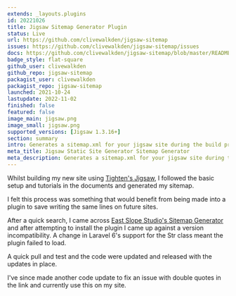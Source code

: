 ```yaml
---
extends: _layouts.plugins
id: 20221026
title: Jigsaw Sitemap Generator Plugin
status: Live
url: https://github.com/clivewalkden/jigsaw-sitemap
issues: https://github.com/clivewalkden/jigsaw-sitemap/issues
docs: https://github.com/clivewalkden/jigsaw-sitemap/blob/master/README.md
badge_style: flat-square
github_user: clivewalkden
github_repo: jigsaw-sitemap
packagist_user: clivewalkden
packagist_repo: jigsaw-sitemap
launched: 2021-10-24
lastupdate: 2022-11-02
finished: false
featured: false
image_main: jigsaw.png
image_small: jigsaw.png
supported_versions: [Jigsaw 1.3.16+]
section: summary
intro: Generates a sitemap.xml for your jigsaw site during the build process.
meta_title: Jigsaw Static Site Generator Sitemap Generator
meta_description: Generates a sitemap.xml for your jigsaw site during the build process.
---
```


Whilst building my new site using [Tighten's Jigsaw](https://jigsaw.tighten.com/), I followed the basic setup and tutorials in the documents and generated my sitemap.

I felt this process was something that would benefit from being made into a plugin to save writing the same lines on future sites.

After a quick search, I came across [East Slope Studio's Sitemap Generator](https://github.com/eastslopestudio/jigsaw-sitemap) and after attempting to install the plugin I came up against a version incompatibility. A change in Laravel 6's support for the Str class meant the plugin failed to load.

A quick pull and test and the code were updated and released with the updates in place.

I've since made another code update to fix an issue with double quotes in the link and currently use this on my site. 